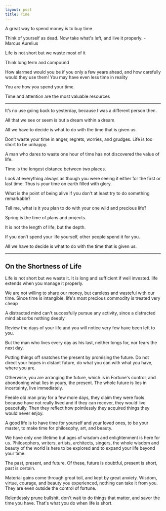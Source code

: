 ```yaml
---
layout: post
title: Time
---
```


A great way to spend money is to buy time

Think of yourself as dead. Now take what's left, and live it properly. - Marcus Aurelius 

Life is not short but we waste most of it

Think long term and compound 

How alarmed would you be if you only a few years ahead, and how carefully would they use them! You may have even less time in reality

You are how you spend your time.

Time and attention are the most valuable resources 

---

It’s no use going back to yesterday, because I was a different person then.

All that we see or seem is but a dream within a dream.

All we have to decide is what to do with the time that is given us.

Don’t waste your time in anger, regrets, worries, and grudges. Life is too short to be unhappy.

A man who dares to waste one hour of time has not discovered the value of life.

Time is the longest distance between two places.

Look at everything always as though you were seeing it either for the first or last time: Thus is your time on earth filled with glory.

What is the point of being alive if you don't at least try to do something remarkable?

Tell me, what is it you plan to do with your one wild and precious life?

Spring is the time of plans and projects.

It is not the length of life, but the depth.

If you don’t spend your life yourself, other people spend it for you.

All we have to decide is what to do with the time that is given us.



---


## On the Shortness of Life

Life is not short but we waste it. It is long and sufficient if well invested. life extends when you manage it properly. 

We are not willing to share our money, but careless and wasteful with our time. Since time is intangible, life's most precious commodity is treated very cheap 

A distracted mind can't succesfully pursue any activity, since a distracted mind absorbs nothing deeply 

Review the days of your life and you will notice very few have been left to you.

But the man who lives every day as his last, neither longs for, nor fears the next day. 

Putting things off snatches the present by promising the future. Do not direct your hopes in distant future, do what you can with what you have, where you are. 

Otherwise, you are arranging the future, which is in Fortune's control, and abondoning what lies in yours, the present. The whole future is lies in incertainty, live immediately. 

Feeble old man pray for a few more days, they claim they were fools because have not really lived and if they can recover, they would live peacefully. Then they reflect how pointlessly they acquired things they would never enjoy. 

A good life is to have time for yourself and your loved ones, to be your master, to make time for philosophy, art, and beauty. 

We have only one lifetime but ages of wisdom and enlightenment is here for us. Philosophers, writers, artists, architects, singers, the whole wisdom and beauty of the world is here to be explored and to expand your life beyond your time. 

The past, present, and future. Of these, future is doubtful, present is short, past is certain. 

Material gains come through great toil, and kept by great anxiety. Wisdom, virtue, courage, and beauty you experienced, nothing can take it from you. They are even outside the control of fortune. 

Relentlessly prune bullshit, don't wait to do things that matter, and savor the time you have. That's what you do when life is short.




